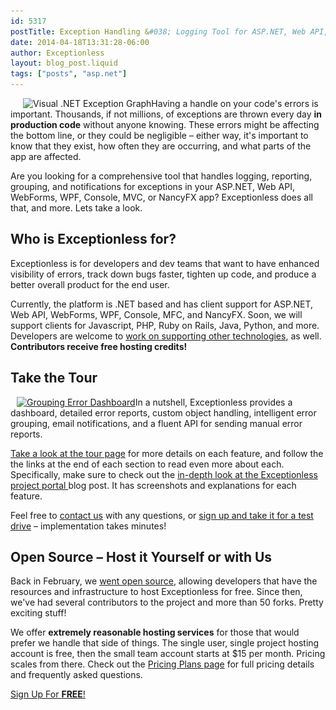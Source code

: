 ```yaml
---
id: 5317
postTitle: Exception Handling &#038; Logging Tool for ASP.NET, Web API, WebForms, WPF, Console, MVC, and more
date: 2014-04-18T13:31:28-06:00
author: Exceptionless
layout: blog_post.liquid
tags: ["posts", "asp.net"]
---
```

<img loading="lazy" class="alignright size-medium wp-image-1268" style="margin-left: 20px;" alt="Visual .NET Exception Graph" src="/assets/graph-300x122.jpg" width="300" height="122" data-id="1268" srcset="/assets/graph-300x122.jpg 300w, /assets/graph.jpg 700w" sizes="(max-width: 300px) 100vw, 300px" />Having a handle on your code's errors is important. Thousands, if not millions, of exceptions are thrown every day **in production code** without anyone knowing. These errors might be affecting the bottom line, or they could be negligible &#8211; either way, it's important to know that they exist, how often they are occurring, and what parts of the app are affected.

Are you looking for a comprehensive tool that handles logging, reporting, grouping, and notifications for exceptions in your ASP.NET, Web API, WebForms, WPF, Console, MVC, or NancyFX app? Exceptionless does all that, and more. Lets take a look.<!--more-->

## Who is Exceptionless for?

Exceptionless is for developers and dev teams that want to have enhanced visibility of errors, track down bugs faster, tighten up code, and produce a better overall product for the end user.

Currently, the platform is .NET based and has client support for ASP.NET, Web API, WebForms, WPF, Console, MFC, and NancyFX. Soon, we will support clients for Javascript, PHP, Ruby on Rails, Java, Python, and more. Developers are welcome to <a title="Exceptionless on GitHub" href="https://github.com/exceptionless/Exceptionless" target="_blank">work on supporting other technologies</a>, as well. **Contributors receive free hosting credits!**

## Take the Tour

[<img loading="lazy" class="alignright size-medium wp-image-4823" style="margin-left:10px;" alt="Grouping Error Dashboard" src="/assets/dashboard-home-300x198.png" width="300" height="198" data-id="4823" srcset="/assets/dashboard-home-300x198.png 300w, /assets/dashboard-home-1024x676.png 1024w, /assets/dashboard-home.png 1198w" sizes="(max-width: 300px) 100vw, 300px" />](/assets/dashboard-home.png)In a nutshell, Exceptionless provides a dashboard, detailed error reports, custom object handling, intelligent error grouping, email notifications, and a fluent API for sending manual error reports.

<a title="Exceptionless Tour" href="/tour/" target="_blank">Take a look at the tour page</a> for more details on each feature, and follow the the links at the end of each section to read even more about each. Specifically, make sure to check out the <a title="An in-depth look at the Exceptionless Project Portal" href="/project-portal-tour/" target="_blank">in-depth look at the Exceptionless project portal </a>blog post. It has screenshots and explanations for each feature.

Feel free to <a title="Contact Exceptionless" href="/contact/" target="_blank">contact us</a> with any questions, or <a title="Sign Up for Exceptionless" href="https://be.exceptionless.io/signup" target="_blank">sign up and take it for a test drive</a> &#8211; implementation takes minutes!

## Open Source &#8211; Host it Yourself or with Us

Back in February, we <a title="Open Source Error Reporting Tool" href="/fork-us-exceptionless-goes-open-source/" target="_blank">went open source</a>, allowing developers that have the resources and infrastructure to host Exceptionless for free. Since then, we've had several contributors to the project and more than 50 forks. Pretty exciting stuff!

We offer **extremely reasonable hosting services** for those that would prefer we handle that side of things. The single user, single project hosting account is free, then the small team account starts at $15 per month. Pricing scales from there. Check out the <a title="Exceptionless pricing" href="/pricing/" target="_blank">Pricing Plans page</a> for full pricing details and frequently asked questions.

<div class="signup center">
  <a class="btn btn-large btn-primary" href="https://be.exceptionless.io/signup">Sign Up For <strong>FREE</strong>!</a>
</div>


